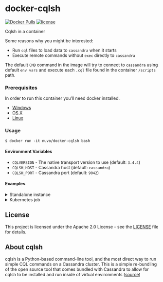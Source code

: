# docker-cqlsh

[![Docker Pulls](https://img.shields.io/docker/pulls/nuvo/docker-cqlsh.svg)](https://hub.docker.com/r/nuvo/docker-cqlsh/)
[![license](https://img.shields.io/github/license/nuvo/docker-cqlsh.svg)](https://github.com/nuvo/docker-cqlsh/blob/master/LICENSE)

Cqlsh in a container

Some reasons why you might be interested:

* Run `cql` files to load data to `cassandra` when it starts
* Execute remote commands without `exec` directly to `cassandra`

The default `CMD` command in the image will try to connect to `cassandra` using default `env vars`
and execute each `.cql` file found in the container `/scripts` path.

### Prerequisites

In order to run this container you'll need docker installed.

* [Windows](https://docs.docker.com/windows/started)
* [OS X](https://docs.docker.com/mac/started/)
* [Linux](https://docs.docker.com/linux/started/)

### Usage

```shell
$ docker run -it nuvo/docker-cqlsh bash
```

#### Environment Variables

* `CQLVERSION` - The native transport version to use (default: `3.4.4`)
* `CQLSH_HOST` - Cassandra host (default: `cassandra`)
* `CQLSH_PORT` - Cassandra port (default: `9042`)

#### Examples

<details>
  <summary>Standalone instance</summary>

Run a `cassandra` container and connect to it

```shell
$ docker run -d -p 9042:9042 cassandra
$ docker run --rm -it -e CQLSH_HOST=localhost --net=host nuvo/docker-cqlsh bash
bash-4.4$ cqlsh -e "show host;"
Connected to Test Cluster at localhost:9042.
```
</details>

<details>
  <summary>Kubernetes job</summary>

```yaml
apiVersion: batch/v1
king: Job
metadata:
  name: load-cql-files
spec:
  backoffLimit: 5
  activeDeadlineSeconds: 100
  template:
    spec:
      containers:
      - name: cqlsh
        image: nuvo/docker-cqlsh
        env:
        - name: CQLSH_HOST
          value: cassandra-svc
        volumeMounts:
        - mountPath: /scripts
          name: scripts
      volumes:
      - name: scripts
        configMap:
          name: cql-files
```
</details>

## License

This project is licensed under the Apache 2.0 License - see the [LICENSE](./LICENSE) file for details.

## About cqlsh

cqlsh is a Python-based command-line tool, and the most direct way to run simple CQL commands on a Cassandra cluster. 
This is a simple re-bundling of the open source tool that comes bundled with Cassandra to allow for cqlsh to be installed and run inside of virtual environments ([source](https://pypi.org/project/cqlsh/))